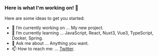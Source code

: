 ### Here is what I'm working on! 👋

Here are some ideas to get you started:

- 🔭 I’m currently working on ... My new project.
- 🌱 I’m currently learning ... JavaScript, React, Nuxt3, Vue3, TypeScript, Docker, Spring.
- 💬 Ask me about ... Anything you want.
- 📫 How to reach me: ... [Twitter](https://twitter.com/parhamzare701).
